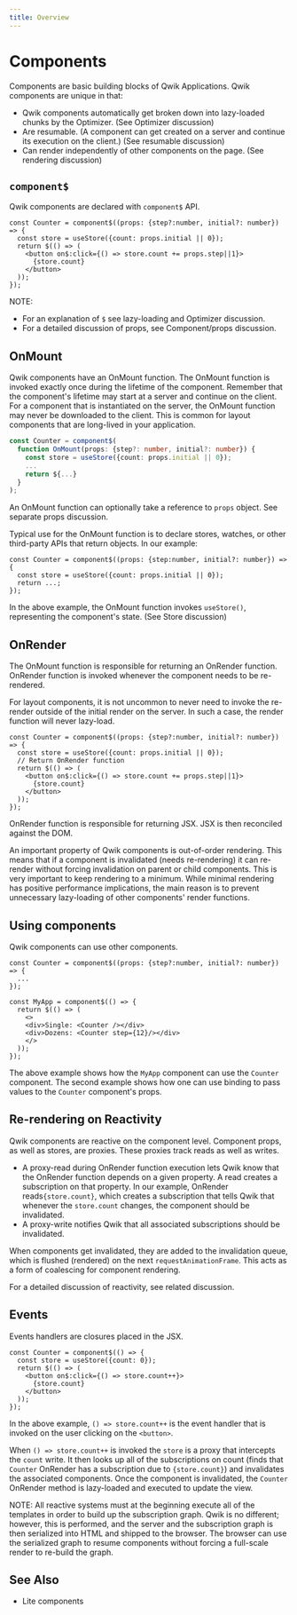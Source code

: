 ```yaml
---
title: Overview
---
```


# Components

Components are basic building blocks of Qwik Applications. Qwik components are unique in that:

- Qwik components automatically get broken down into lazy-loaded chunks by the Optimizer. (See Optimizer discussion)
- Are resumable. (A component can get created on a server and continue its execution on the client.) (See resumable discussion)
- Can render independently of other components on the page. (See rendering discussion)

## `component$`

Qwik components are declared with `component$` API.

```typescript=
const Counter = component$((props: {step?:number, initial?: number}) => {
  const store = useStore({count: props.initial || 0});
  return $(() => (
    <button on$:click={() => store.count += props.step||1}>
      {store.count}
    </button>
  ));
});
```

NOTE:

- For an explanation of `$` see lazy-loading and Optimizer discussion.
- For a detailed discussion of props, see Component/props discussion.

## OnMount

Qwik components have an OnMount function. The OnMount function is invoked exactly once during the lifetime of the component. Remember that the component's lifetime may start at a server and continue on the client. For a component that is instantiated on the server, the OnMount function may never be downloaded to the client. This is common for layout components that are long-lived in your application.

```typescript
const Counter = component$(
  function OnMount(props: {step?: number, initial?: number}) {
    const store = useStore({count: props.initial || 0});
    ...
    return ${...}
  }
);
```

An OnMount function can optionally take a reference to `props` object. See separate props discussion.

Typical use for the OnMount function is to declare stores, watches, or other third-party APIs that return objects. In our example:

```typescript=
const Counter = component$((props: {step:number, initial?: number}) => {
  const store = useStore({count: props.initial || 0});
  return ...;
});
```

In the above example, the OnMount function invokes `useStore()`, representing the component's state. (See Store discussion)

## OnRender

The OnMount function is responsible for returning an OnRender function. OnRender function is invoked whenever the component needs to be re-rendered.

For layout components, it is not uncommon to never need to invoke the re-render outside of the initial render on the server. In such a case, the render function will never lazy-load.

```typescript=
const Counter = component$((props: {step?:number, initial?: number}) => {
  const store = useStore({count: props.initial || 0});
  // Return OnRender function
  return $(() => (
    <button on$:click={() => store.count += props.step||1}>
      {store.count}
    </button>
  ));
});
```

OnRender function is responsible for returning JSX. JSX is then reconciled against the DOM.

An important property of Qwik components is out-of-order rendering. This means that if a component is invalidated (needs re-rendering) it can re-render without forcing invalidation on parent or child components. This is very important to keep rendering to a minimum. While minimal rendering has positive performance implications, the main reason is to prevent unnecessary lazy-loading of other components' render functions.

## Using components

Qwik components can use other components.

```typescript=
const Counter = component$((props: {step?:number, initial?: number}) => {
  ...
});

const MyApp = component$(() => {
  return $(() => (
    <>
    <div>Single: <Counter /></div>
    <div>Dozens: <Counter step={12}/></div>
    </>
  ));
});
```

The above example shows how the `MyApp` component can use the `Counter` component. The second example shows how one can use binding to pass values to the `Counter` component's props.

## Re-rendering on Reactivity

Qwik components are reactive on the component level. Component props, as well as stores, are proxies. These proxies track reads as well as writes.

- A proxy-read during OnRender function execution lets Qwik know that the OnRender function depends on a given property. A read creates a subscription on that property. In our example, OnRender reads`{store.count}`, which creates a subscription that tells Qwik that whenever the `store.count` changes, the component should be invalidated.
- A proxy-write notifies Qwik that all associated subscriptions should be invalidated.

When components get invalidated, they are added to the invalidation queue, which is flushed (rendered) on the next `requestAnimationFrame`. This acts as a form of coalescing for component rendering.

For a detailed discussion of reactivity, see related discussion.

## Events

Events handlers are closures placed in the JSX.

```typescript=
const Counter = component$(() => {
  const store = useStore({count: 0});
  return $(() => (
    <button on$:click={() => store.count++}>
      {store.count}
    </button>
  ));
});
```

In the above example, `() => store.count++` is the event handler that is invoked on the user clicking on the `<button>`.

When `() => store.count++` is invoked the `store` is a proxy that intercepts the `count` write. It then looks up all of the subscriptions on count (finds that `Counter` OnRender has a subscription due to `{store.count}`) and invalidates the associated components. Once the component is invalidated, the `Counter` OnRender method is lazy-loaded and executed to update the view.

NOTE: All reactive systems must at the beginning execute all of the templates in order to build up the subscription graph. Qwik is no different; however, this is performed, and the server and the subscription graph is then serialized into HTML and shipped to the browser. The browser can use the serialized graph to resume components without forcing a full-scale render to re-build the graph.

## See Also

- Lite components
